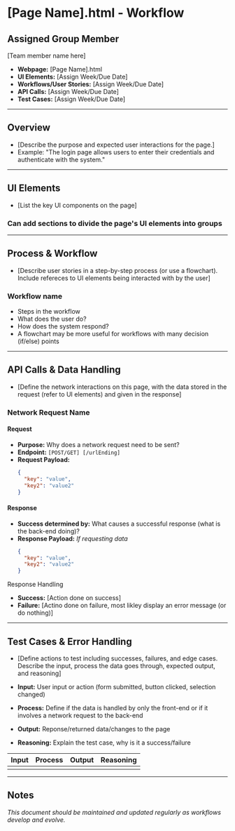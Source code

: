 # **[Page Name].html - Workflow**

## **Assigned Group Member**
[Team member name here]
- **Webpage:** [Page Name].html
- **UI Elements:** [Assign Week/Due Date]
- **Workflows/User Stories:** [Assign Week/Due Date]
- **API Calls:** [Assign Week/Due Date]
- **Test Cases:** [Assign Week/Due Date]

---
## **Overview**
- [Describe the purpose and expected user interactions for the page.]
- Example: "The login page allows users to enter their credentials and authenticate with the system."

---
## **UI Elements**
- [List the key UI components on the page]

### Can add sections to divide the page's UI elements into groups

---
## **Process & Workflow**
- [Describe user stories in a step-by-step process (or use a flowchart). Include refereces to UI elements being interacted with by the user]

### Workflow name
- Steps in the workflow
- What does the user do?
- How does the system respond?
- A flowchart may be more useful for workflows with many decision (if/else) points

---
## **API Calls & Data Handling**
- [Define the network interactions on this page, with the data stored in the request (refer to UI elements) and given in the response]

### Network Request Name
#### Request
- **Purpose:** Why does a network request need to be sent?
- **Endpoint:** `[POST/GET] [/urlEnding]`
- **Request Payload:**
  ```json
  {
    "key": "value",
    "key2": "value2"
  }
  ```
#### Response
  - **Success determined by:** What causes a successful response (what is the back-end doing)?
- **Response Payload:**
*If requesting data*
  ```json
  {
    "key": "value",
    "key2": "value2"
  }
  ```
Response Handling
  - **Success:** [Action done on success]
  - **Failure:** [Actino done on failure, most likley display an error message (or do nothing)]

---
## **Test Cases & Error Handling**
- [Define actions to test including successes, failures, and edge cases. Describe the input, process the data goes through, expected output, and reasoning]

- **Input:** User input or action (form submitted, button clicked, selection changed)
- **Process:** Define if the data is handled by only the front-end or if it involves a network request to the back-end
- **Output:** Reponse/returned data/changes to the page
- **Reasoning:** Explain the test case, why is it a success/failure

| Input | Process | Output |  Reasoning |
| :--: | :--: | :--: | :--: |
|  |  |  |  |

---
## Notes
*This document should be maintained and updated regularly as workflows develop and evolve.*
